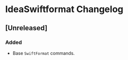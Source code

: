 <!-- Keep a Changelog guide -> https://keepachangelog.com -->

# IdeaSwiftformat Changelog

## [Unreleased]
### Added
- Base `SwiftFormat` commands.
